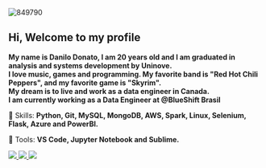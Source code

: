 ![849790](https://user-images.githubusercontent.com/51414398/136880919-f1d1795c-75a7-4fa0-ae29-4967ef685c89.gif)

## Hi, Welcome to my profile 

**My name is Danilo Donato, I am 20 years old and I am graduated in analysis and systems development by Uninove.
<br>I love music, games and programming. My favorite band is "Red Hot Chili Peppers", and my favorite game is "Skyrim".
<br>My dream is to live and work as a data engineer in Canada.
<br>I am currently working as a Data Engineer at @BlueShift Brasil**

🔮 Skills: **Python, Git, MySQL, MongoDB, AWS, Spark, Linux, Selenium, Flask, Azure and PowerBI.**

🔧 Tools: **VS Code, Jupyter Notebook and Sublime.**
	
 <p align="left">

  <a href="https://www.linkedin.com/in/danilodonato/" alt="Linkedin">
    <img src="https://img.shields.io/badge/-Linkedin-1A1C26?style=for-the-badge&logo=Linkedin&logoColor=1ABFE6&link=https://www.linkedin.com/in/danilodonato/"/>
  </a>


  <a href="https://www.instagram.com/daan.py/" alt="Instagram">
    <img src="https://img.shields.io/badge/-Instagram-1A1C26?style=for-the-badge&logo=Instagram&logoColor=1ABFE6&link=https://www.instagram.com/daan.py/"/>
  </a>


  <a href="https://discord.gg/kzCs586SHe" alt="Discord">
    <img src="https://img.shields.io/badge/-Discord-1A1C26?style=for-the-badge&logo=Discord&logoColor=1ABFE6&link=https://discord.gg/kzCs586SHe"/>
	  
  </a>		
	
</p>  
